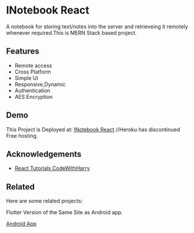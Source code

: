 
# INotebook React

A notebook for storing text/notes into the server and retrieveing it remotely whenever required.This is MERN Stack based project.



## Features

- Remote access
- Cross Platform
- Simple UI
- Responsive,Dynamic
- Authentication
- AES Encryption





## Demo
This Project is Deployed at:
[INotebook React](https://inotebook-dazz.herokuapp.com/login)
//Heroku has discontinued Free hosting.

## Acknowledgements

 - [React Tutorials CodeWithHarry](https://www.codewithharry.com/videos/react-tutorials-in-hindi-1/)
## Related

Here are some related projects:

Flutter Version of the Same Site as Android app.

[Android App](https://github.com/Tanmai2002/inotebook_Flutter_app)

